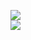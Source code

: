 [![](https://img.shields.io/badge/Made%20With-Github%20Spray-lightgrey.svg?style=for-the-badge&logo=github)](https://github.com/Annihil/github-spray#20027)  
[![](https://i.imgur.com/2DrTn0Z.gif)](https://github.com/Annihil/github-spray)